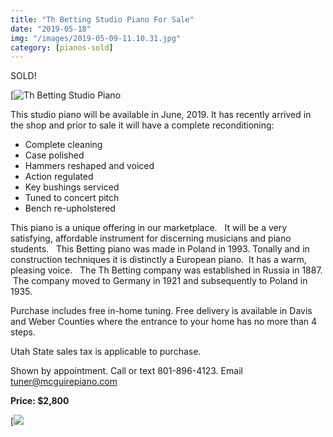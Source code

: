```yaml
---
title: "Th Betting Studio Piano For Sale"
date: "2019-05-18"
img: "/images/2019-05-09-11.10.31.jpg"
category: [pianos-sold]
---
```


SOLD!

[![Th Betting Studio Piano](/images/2019-05-09-11.10.31-1024x768.jpg)

This studio piano will be available in June, 2019. It has recently arrived in the shop and prior to sale it will have a complete reconditioning:

- Complete cleaning
- Case polished
- Hammers reshaped and voiced
- Action regulated
- Key bushings serviced
- Tuned to concert pitch
- Bench re-upholstered

This piano is a unique offering in our marketplace.   It will be a very satisfying, affordable instrument for discerning musicians and piano students.   This Betting piano was made in Poland in 1993. Tonally and in construction techniques it is distinctly a European piano.  It has a warm, pleasing voice.   The Th Betting company was established in Russia in 1887.   The company moved to Germany in 1921 and subsequently to Poland in 1935.

Purchase includes free in-home tuning. Free delivery is available in Davis and Weber Counties where the entrance to your home has no more than 4 steps.

Utah State sales tax is applicable to purchase.

Shown by appointment. Call or text 801-896-4123. Email tuner@mcguirepiano.com

**Price: $2,800**

[![](/images/2019-05-09-11.10.15-1024x768.jpg)
